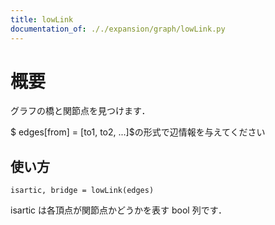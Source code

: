 ```yaml
---
title: lowLink
documentation_of: ././expansion/graph/lowLink.py
---
```


# 概要
グラフの橋と関節点を見つけます．

$ edges[from] = [to1, to2, ...]$の形式で辺情報を与えてください

## 使い方
```
isartic, bridge = lowLink(edges)
```
isartic は各頂点が関節点かどうかを表す bool 列です．
